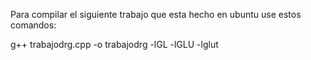 Para compilar el siguiente trabajo que esta hecho en ubuntu
use estos comandos:

g++ trabajodrg.cpp -o trabajodrg -lGL -lGLU -lglut
